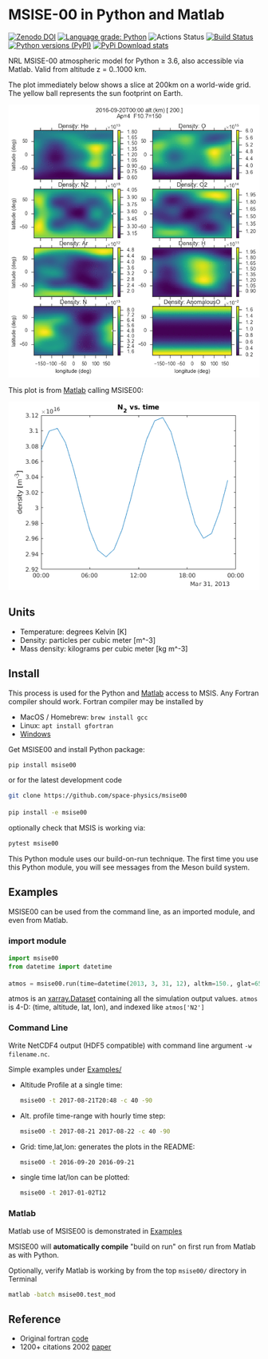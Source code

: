 # MSISE-00 in Python and Matlab

[![Zenodo DOI](https://zenodo.org/badge/32971905.svg)](https://zenodo.org/badge/latestdoi/32971905)
[![Language grade: Python](https://img.shields.io/lgtm/grade/python/g/space-physics/msise00.svg?logo=lgtm&logoWidth=18)](https://lgtm.com/projects/g/space-physics/msise00/context:python)
![Actions Status](https://github.com/space-physics/msise00/workflows/ci/badge.svg)
[![Build Status](https://travis-ci.com/space-physics/msise00.svg?branch=master)](https://travis-ci.com/space-physics/msise00)
[![Python versions (PyPI)](https://img.shields.io/pypi/pyversions/msise00.svg)](https://pypi.python.org/pypi/msise00)
[![PyPi Download stats](http://pepy.tech/badge/msise00)](http://pepy.tech/project/msise00)

NRL MSISE-00 atmospheric model for Python &ge; 3.6, also accessible via Matlab.
Valid from altitude z = 0..1000 km.

The plot immediately below shows a slice at 200km on a world-wide grid.
The yellow ball represents the sun footprint on Earth.

![MSIS global time animation](./src/msise00/tests/msise00_demo.gif)

This plot is from [Matlab](./src/msise00/tests/test_msise00_matlab.m) calling MSISE00:

![MSISE00 Matlab](./src/msise00/tests/msis_matlab.png)

## Units

* Temperature: degrees Kelvin [K]
* Density: particles per cubic meter [m^-3]
* Mass density: kilograms per cubic meter [kg m^-3]

## Install

This process is used for the Python and [Matlab](#matlab) access to MSIS.
Any Fortran compiler should work.
Fortran compiler may be installed by

* MacOS / Homebrew: `brew install gcc`
* Linux: `apt install gfortran`
* [Windows](https://www.scivision.dev/install-msys2-windows)

Get MSISE00 and install Python package:

```sh
pip install msise00
```

or for the latest development code

```sh
git clone https://github.com/space-physics/msise00

pip install -e msise00
```

optionally check that MSIS is working via:

```sh
pytest msise00
```

This Python module uses our build-on-run technique.
The first time you use this Python module, you will see messages from the Meson build system.

## Examples

MSISE00 can be used from the command line, as an imported module, and even from Matlab.

### import module

```python
import msise00
from datetime import datetime

atmos = msise00.run(time=datetime(2013, 3, 31, 12), altkm=150., glat=65., glon=-148.)
```

atmos is an
[xarray.Dataset](http://xarray.pydata.org/en/stable/generated/xarray.Dataset.html)
containing all the simulation output values.
`atmos` is 4-D: (time, altitude, lat, lon), and indexed like `atmos['N2']`

### Command Line

Write NetCDF4 output (HDF5 compatible) with command line argument `-w filename.nc`.

Simple examples under [Examples/](./Examples)

* Altitude Profile at a single time:

  ```sh
  msise00 -t 2017-08-21T20:48 -c 40 -90
  ```
* Alt. profile time-range with hourly time step:

  ```sh
  msise00 -t 2017-08-21 2017-08-22 -c 40 -90
  ```
* Grid: time,lat,lon: generates the plots in the README:

  ```sh
  msise00 -t 2016-09-20 2016-09-21
  ```
* single time lat/lon can be plotted:

  ```sh
  msise00 -t 2017-01-02T12
  ```

### Matlab

Matlab use of MSISE00 is demonstrated in
[Examples](./Examples/)

MSISE00 will **automatically compile** "build on run" on first run from Matlab as with Python.

Optionally, verify Matlab is working by from the top `msise00/` directory in Terminal

```sh
matlab -batch msise00.test_mod
```

## Reference

* Original fortran [code](https://ccmc.gsfc.nasa.gov/pub/modelweb/atmospheric/msis/)
* 1200+ citations 2002 [paper](http://onlinelibrary.wiley.com/doi/10.1029/2002JA009430/pdf)
